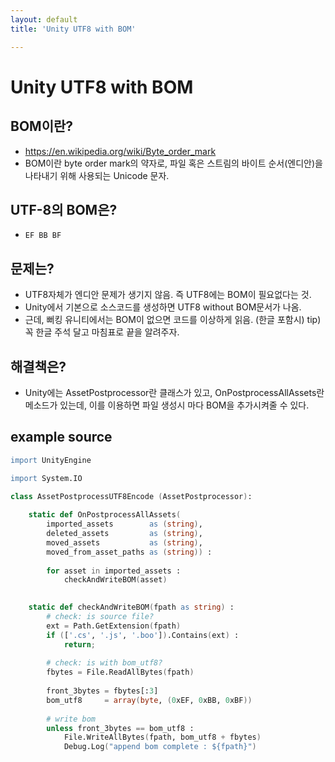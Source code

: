 ```yaml
---
layout: default
title: 'Unity UTF8 with BOM'

---
```



Unity UTF8 with BOM
================================================================================

## BOM이란?
* https://en.wikipedia.org/wiki/Byte_order_mark
* BOM이란 byte order mark의 약자로, 파일 혹은 스트림의 바이트 순서(엔디안)을 나타내기 위해 사용되는 Unicode 문자.

## UTF-8의 BOM은?
* `EF BB BF`

## 문제는?
* UTF8자체가 엔디안 문제가 생기지 않음. 즉 UTF8에는 BOM이 필요없다는 것.
* Unity에서 기본으로 소스코드를 생성하면 UTF8 without BOM문서가 나옴.
* 근데, 뻐킹 유니티에서는 BOM이 없으면 코드를 이상하게 읽음. (한글 포함시)
tip) 꼭 한글 주석 달고 마침표로 끝을 알려주자.

## 해결책은?
* Unity에는 AssetPostprocessor란 클래스가 있고, OnPostprocessAllAssets란 메소드가 있는데, 이를 이용하면 파일 생성시 마다 BOM을 추가시켜줄 수 있다.

## example source

```boo
import UnityEngine

import System.IO

class AssetPostprocessUTF8Encode (AssetPostprocessor): 
 
	static def OnPostprocessAllAssets(
		imported_assets        as (string),
		deleted_assets         as (string),
		moved_assets           as (string),
		moved_from_asset_paths as (string)) :
		
		for asset in imported_assets :
			checkAndWriteBOM(asset)

	
	static def checkAndWriteBOM(fpath as string) :
		# check: is source file?
		ext = Path.GetExtension(fpath)
		if (['.cs', '.js', '.boo']).Contains(ext) :
			return;
		
		# check: is with bom_utf8?
		fbytes = File.ReadAllBytes(fpath)
		
		front_3bytes = fbytes[:3]
		bom_utf8     = array(byte, (0xEF, 0xBB, 0xBF))
		
		# write bom
		unless front_3bytes == bom_utf8 :
			File.WriteAllBytes(fpath, bom_utf8 + fbytes)
			Debug.Log("append bom complete : ${fpath}")
```